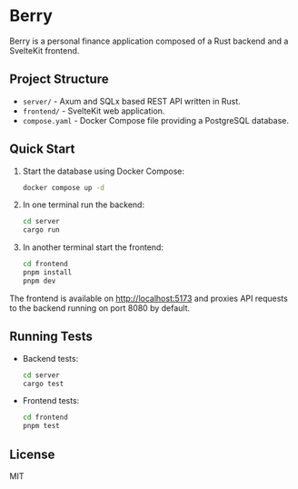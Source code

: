 # Berry

Berry is a personal finance application composed of a Rust backend and a SvelteKit frontend.

## Project Structure

- `server/` - Axum and SQLx based REST API written in Rust.
- `frontend/` - SvelteKit web application.
- `compose.yaml` - Docker Compose file providing a PostgreSQL database.

## Quick Start

1. Start the database using Docker Compose:
   ```bash
   docker compose up -d
   ```
2. In one terminal run the backend:
   ```bash
   cd server
   cargo run
   ```
3. In another terminal start the frontend:
   ```bash
   cd frontend
   pnpm install
   pnpm dev
   ```

The frontend is available on <http://localhost:5173> and proxies API requests to the backend running on port 8080 by default.

## Running Tests

- Backend tests:
  ```bash
  cd server
  cargo test
  ```
- Frontend tests:
  ```bash
  cd frontend
  pnpm test
  ```

## License

MIT
